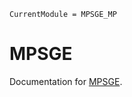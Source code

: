 ```@meta
CurrentModule = MPSGE_MP
```


# MPSGE

Documentation for [MPSGE](https://github.com/mitchphillipson/MPSGE_MP.jl).

